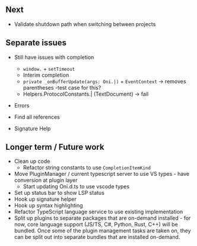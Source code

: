 ## Next

- Validate shutdown path when switching between projects

## Separate issues
- Still have issues with completion
    - `window.` + `setTimeout`
    - Interim completion
    - `private _onBufferUpdate(args: Oni.|)` + `EventContext` -> removes parentheses
        -test case for this?
    - Helpers.ProtocolConstants.| (TextDocument) -> fail

- Errors
- Find all references
- Signature Help

## Longer term / Future work
- Clean up code
    - Refactor string constants to use `CompletionItemKind`
- Move PluginManager / current typescript server to use VS types - have conversion at plugin layer
    - Start updating Oni.d.ts to use vscode types
- Set up status bar to show LSP status
- Hook up signature helper
- Hook up syntax highlighting
- Refactor TypeScript language service to use existing implementation
- Split up plugins to separate packages that are on-demand installed - for now, core language support (JS/TS, C#, Python, Rust, C++) will be bundled. Once some of the plugin management tasks are taken on, they can be split out into separate bundles that are installed on-demand.

